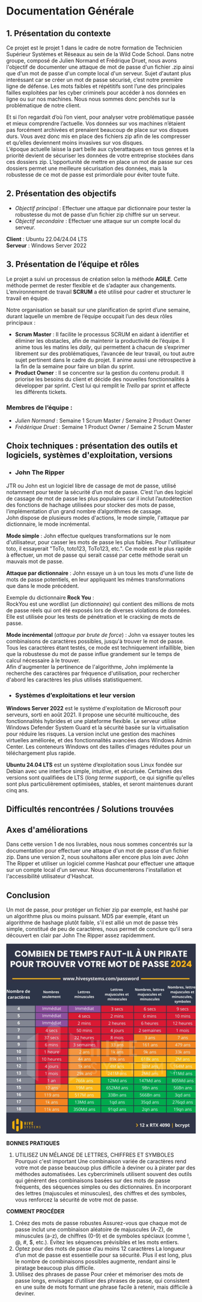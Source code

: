 # Documentation Générale

## 1. Présentation du contexte

Ce projet est le projet 1 dans le cadre de notre formation de Technicien Supérieur Systèmes et Réseaux au sein de la Wild Code School. Dans notre groupe, composé de Julien Normand et Frédrique Druet, nous avons l'objectif de documenter une attaque de mot de passe d'un fichier .zip ainsi que d'un mot de passe d'un compte local d'un serveur. Sujet d'autant plus interéssant car se créer un mot de passe sécurisé, c’est notre première ligne de défense. Les mots faibles et répétitifs sont l’une des principales failles exploitées par les cyber criminels pour accéder à nos données en ligne ou sur nos machines. Nous nous sommes donc penchés sur la problématique de notre client.

Et si l’on regardait d’où l’on vient, pour analyser votre problématique passée et mieux comprendre l’actuelle. Vos données sur vos machines n’étaient pas forcément archivées et prenaient beaucoup de place sur vos disques durs. Vous avez donc mis en place des fichiers zip afin de les compresser et qu’elles deviennent moins invasives sur vos disques.  
L’époque actuelle laisse la part belle aux cyberattaques en tous genres et la priorité devient de sécuriser les données de votre entreprise stockées dans ces dossiers zip. L’opportunité de mettre en place un mot de passe sur ces dossiers permet une meilleure sécurisation des données, mais la robustesse de ce mot de passe est primordiale pour éviter toute fuite.

## 2. Présentation des objectifs

- *Objectif principal* : Effectuer une attaque par dictionnaire pour tester la robustesse du mot de passe d’un fichier zip chiffré sur un serveur.
- *Objectif secondaire* : Effectuer une attaque sur un compte local du serveur.

**Client** : Ubuntu 22.04/24.04 LTS  
**Serveur** : Windows Server 2022

## 3. Présentation de l’équipe et rôles

Le projet a suivi un processus de création selon la méthode **AGILE**. Cette méthode permet de rester flexible et de s’adapter aux changements. L’environnement de travail **SCRUM** a été utilisé pour cadrer et structurer le travail en équipe.  

Notre organisation se basait sur une planification de sprint d’une semaine, durant laquelle un membre de l’équipe occupait l’un des deux rôles principaux : 

- **Scrum Master** : Il facilite le processus SCRUM en aidant à identifier et éliminer les obstacles, afin de maintenir la productivité de l’équipe. Il anime tous les matins les *daily*, qui permettent à chacun de s’exprimer librement sur des problématiques, l’avancée de leur travail, ou tout autre sujet pertinent dans le cadre du projet. Il anime aussi une rétrospective à la fin de la semaine pour faire un bilan du sprint.
- **Product Owner** : Il se concentre sur la gestion du contenu produit. Il priorise les besoins du client et décide des nouvelles fonctionnalités à développer par sprint. C’est lui qui remplit le *Trello* par sprint et affecte les différents tickets.

### Membres de l’équipe :

- *Julien Normand* : Semaine 1 Scrum Master / Semaine 2 Product Owner
- *Frédérique Druet* : Semaine 1 Product Owner / Semaine 2 Scrum Master


## Choix techniques : présentation des outils et logiciels, systèmes d'exploitation, versions

- ### **John The Ripper**

JTR ou John est un logiciel libre de cassage de mot de passe, utilisé notamment pour tester la sécurité d’un mot de passe. C’est l’un des logiciel de cassage de mot de passe les plus populaires car il inclut l’autodétection des fonctions de hachage utilisées pour stocker des mots de passe, l’implémentation d’un grand nombre d’algorithmes de cassage.            
John dispose de plusieurs modes d'actions, le mode simple, l'attaque par dictionnaire, le mode incrémental.  

**Mode simple** : John effectue quelques transformations sur le nom d'utilisateur, pour casser les mots de passe les plus faibles. Pour l'utilisateur toto, il essayerait "ToTo, toto123, ToTo123, etc.". Ce mode est le plus rapide à effectuer, un mot de passe qui serait cassé par cette méthode serait un mauvais mot de passe.  

**Attaque par dictionnaire** : John essaye un à un tous les mots d'une liste de mots de passe potentiels, en leur appliquant les mêmes transformations que dans le mode précédent.  

Exemple du dictionnaire **Rock You** :               
RockYou est une wordlist (*un dictionnaire*) qui contient des millions de mots de passe réels qui ont été exposés lors de diverses violations de données. Elle est utilisée pour les tests de pénétration et le cracking de mots de passe.  

**Mode incrémental** (*attaque par brute de force*) : John va essayer toutes les combinaisons de caractères possibles, jusqu'à trouver le mot de passe. Tous les caractères étant testés, ce mode est techniquement infaillible, bien que la robustesse du mot de passe influe grandement sur le temps de calcul nécessaire à le trouver.              
Afin d'augmenter la pertinence de l'algorithme, John implémente la recherche des caractères par fréquence d'utilisation, pour rechercher d'abord les caractères les plus utilisés statistiquement.


- ### **Systèmes d’exploitations et leur version**

**Windows Server 2022** est le système d'exploitation de Microsoft pour serveurs, sorti en août 2021.
Il propose une sécurité multicouche, des fonctionnalités hybrides et une plateforme flexible. Le serveur utilise Windows Defender System Guard et la sécurité basée sur la virtualisation pour réduire les risques.
La version inclut une gestion des machines virtuelles améliorée, et des fonctionnalités avancées dans Windows Admin Center. Les conteneurs Windows ont des tailles d’images réduites pour un téléchargement plus rapide.

**Ubuntu 24.04 LTS** est un système d’exploitation sous Linux fondée sur Debian avec une interface simple, intuitive, et sécurisée.
Certaines des versions sont qualifiées de LTS (*long terme support*), ce qui signifie qu'elles sont plus particulièrement optimisées, stables, et seront maintenues durant cinq ans.


## Difficultés rencontrées / Solutions trouvées



## Axes d'améliorations

Dans cette version 1 de nos livrables, nous nous sommes concentrés sur la documentation pour effectuer une attaque d'un mot de passe d'un fichier zip. Dans une version 2, nous souhaitons aller encore plus loin avec John The Ripper et utiliser un logiciel comme Hashcat pour effectuer une attaque sur un compte local d'un serveur. Nous documenterons l'installation et l'accessibilité utilisateur d'Hashcat.

## Conclusion

Un mot de passe, pour protéger un fichier zip par exemple, est hashé par un algorithme plus ou moins puissant. MD5 par exemple, étant un algorithme de hashage plutôt faible, s'il est allié un mot de passe très simple, constitué de peu de caractères, nous permet de conclure qu'il sera découvert en clair par John The Ripper assez rapidemment.

<P ALIGN="center"><IMG src="https://github.com/WildCodeSchool/TSSR-BDX-0924-P1-G1/blob/main/IMG_README/tableau_time.jpg" width=800></P>  

**BONNES PRATIQUES**            
1. UTILISEZ UN MÉLANGE DE LETTRES, CHIFFRES ET SYMBOLES                                                      
Pourquoi c'est important
Une combinaison variée de caractères rend votre mot de passe beaucoup plus difficile à deviner ou à pirater par des méthodes automatisées. Les cybercriminels utilisent souvent des outils qui génèrent des combinaisons basées sur des mots de passe fréquents, des séquences simples ou des dictionnaires. En incorporant des lettres (majuscules et minuscules), des chiffres et des symboles, vous renforcez la sécurité de votre mot de passe.
                                                   
**COMMENT PROCÉDER**                                                    
1.	Créez des mots de passe robustes
Assurez-vous que chaque mot de passe inclut une combinaison aléatoire de majuscules (A-Z), de minuscules (a-z), de chiffres (0-9) et de symboles spéciaux (comme !, @, #, $, etc.). Évitez les séquences prévisibles et les mots entiers.
2.	Optez pour des mots de passe d’au moins 12 caractères
La longueur d’un mot de passe est essentielle pour sa sécurité. Plus il est long, plus le nombre de combinaisons possibles augmente, rendant ainsi le piratage beaucoup plus difficile.
3.	Utilisez des phrases de passe
Pour créer et mémoriser des mots de passe longs, envisagez d’utiliser des phrases de passe, qui consistent en une suite de mots formant une phrase facile à retenir, mais difficile à deviner.




